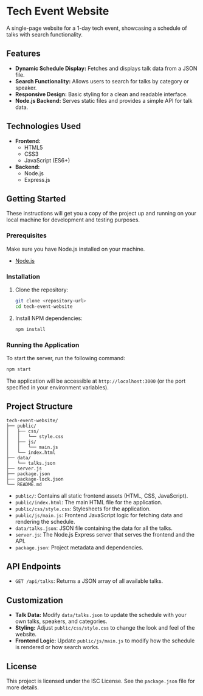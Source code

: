 # Tech Event Website

A single-page website for a 1-day tech event, showcasing a schedule of talks with search functionality.

## Features

*   **Dynamic Schedule Display:** Fetches and displays talk data from a JSON file.
*   **Search Functionality:** Allows users to search for talks by category or speaker.
*   **Responsive Design:** Basic styling for a clean and readable interface.
*   **Node.js Backend:** Serves static files and provides a simple API for talk data.

## Technologies Used

*   **Frontend:**
    *   HTML5
    *   CSS3
    *   JavaScript (ES6+)
*   **Backend:**
    *   Node.js
    *   Express.js

## Getting Started

These instructions will get you a copy of the project up and running on your local machine for development and testing purposes.

### Prerequisites

Make sure you have Node.js installed on your machine.

*   [Node.js](https://nodejs.org/)

### Installation

1.  Clone the repository:

    ```bash
    git clone <repository-url>
    cd tech-event-website
    ```

2.  Install NPM dependencies:

    ```bash
    npm install
    ```

### Running the Application

To start the server, run the following command:

```bash
npm start
```

The application will be accessible at `http://localhost:3000` (or the port specified in your environment variables).

## Project Structure

```
tech-event-website/
├── public/
│   ├── css/
│   │   └── style.css
│   ├── js/
│   │   └── main.js
│   └── index.html
├── data/
│   └── talks.json
├── server.js
├── package.json
├── package-lock.json
└── README.md
```

*   `public/`: Contains all static frontend assets (HTML, CSS, JavaScript).
*   `public/index.html`: The main HTML file for the application.
*   `public/css/style.css`: Stylesheets for the application.
*   `public/js/main.js`: Frontend JavaScript logic for fetching data and rendering the schedule.
*   `data/talks.json`: JSON file containing the data for all the talks.
*   `server.js`: The Node.js Express server that serves the frontend and the API.
*   `package.json`: Project metadata and dependencies.

## API Endpoints

*   `GET /api/talks`: Returns a JSON array of all available talks.

## Customization

*   **Talk Data:** Modify `data/talks.json` to update the schedule with your own talks, speakers, and categories.
*   **Styling:** Adjust `public/css/style.css` to change the look and feel of the website.
*   **Frontend Logic:** Update `public/js/main.js` to modify how the schedule is rendered or how search works.

## License

This project is licensed under the ISC License. See the `package.json` file for more details.